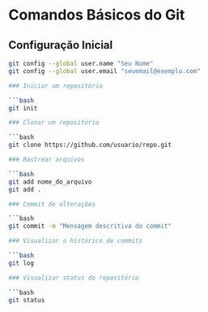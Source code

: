 # Comandos Básicos do Git

## Configuração Inicial

```bash
git config --global user.name "Seu Nome"
git config --global user.email "seuemail@exemplo.com"

### Iniciar um repositório

```bash
git init

### Clonar um repositório

```bash
git clone https://github.com/usuario/repo.git

### Rastrear arquivos

```bash
git add nome_do_arquivo
git add .

### Commit de alterações

```bash
git commit -m "Mensagem descritiva do commit"

### Visualizar o histórico de commits

```bash
git log

### Visualizar status do repositório

```bash
git status
